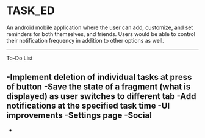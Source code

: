 # TASK_ED

An android mobile application where the user can add, customize, and set reminders for both themselves, and friends. Users would be able to control their notification frequency in addition to other options as well.

--------------------------------------------------------------------------------

To-Do List

-Implement deletion of individual tasks at press of button 
-Save the state of a fragment (what is displayed) as user switches to different tab 
-Add notifications at the specified task time 
-UI improvements 
-Settings page 
-Social 
-
-
